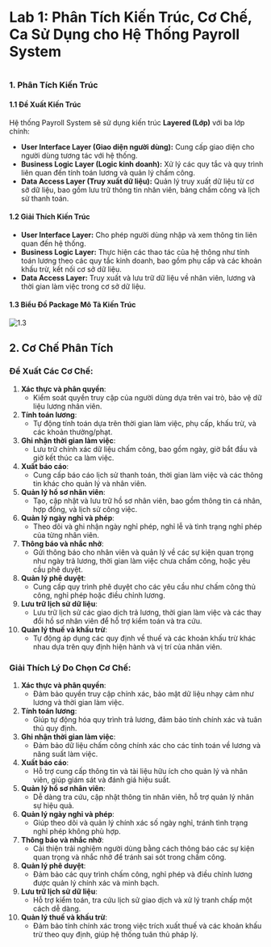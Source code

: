 # Lab 1: Phân Tích Kiến Trúc, Cơ Chế, Ca Sử Dụng cho Hệ Thống Payroll System

#
### 1. Phân Tích Kiến Trúc

#### 1.1 Đề Xuất Kiến Trúc

Hệ thống Payroll System sẽ sử dụng kiến trúc **Layered (Lớp)** với ba lớp chính:
   - **User Interface Layer (Giao diện người dùng):** Cung cấp giao diện cho người dùng tương tác với hệ thống.
   - **Business Logic Layer (Logic kinh doanh):** Xử lý các quy tắc và quy trình liên quan đến tính toán lương và quản lý chấm công.
   - **Data Access Layer (Truy xuất dữ liệu):** Quản lý truy xuất dữ liệu từ cơ sở dữ liệu, bao gồm lưu trữ thông tin nhân viên, bảng chấm công và lịch sử thanh toán.

#### 1.2 Giải Thích Kiến Trúc

   - **User Interface Layer:** Cho phép người dùng nhập và xem thông tin liên quan đến hệ thống.
   - **Business Logic Layer:** Thực hiện các thao tác của hệ thông như tính toán lương theo các quy tắc kinh doanh, bao gồm phụ cấp và các khoản khấu trừ, kết nối cơ sở dữ liệu.
   - **Data Access Layer:** Truy xuất và lưu trữ dữ liệu về nhân viên, lương và thời gian làm việc trong cơ sở dữ liệu.

#### 1.3 Biểu Đồ Package Mô Tả Kiến Trúc
![1.3](https://www.planttext.com/api/plantuml/svg/b991QiCm44NtEiMGVIwGHObBDu440abMfOlfUEAAs5BGI0jJSh8kUgHS8RAC2I56RcUXpVzw_FdIzUTtAHwT3qsjpaWdh1XcMsoThMlOjUAvcS6tWZZfk7iS2nkFNbi3QspP3RvktW_23bR6ipiYCMni6Mh-IFfbXFOQH1iMWRMjD8tmXaXRPodwjAaUcCcprmqJkX8sQ2ArYV6UJKNmNr7Gr2UV2lQ67g4WIjcUKdNg9mhtcoAD85Mc3fZFNtAhmGA2i4mZCfl_cJ5UJBoETo5orCHpzB1SCHqo5JgaogN_5-sYbcpAxYlV0000__y30000)


## 2. Cơ Chế Phân Tích

### Đề Xuất Các Cơ Chế:

1. **Xác thực và phân quyền**: 
   - Kiểm soát quyền truy cập của người dùng dựa trên vai trò, bảo vệ dữ liệu lương nhân viên.
2. **Tính toán lương**: 
   - Tự động tính toán dựa trên thời gian làm việc, phụ cấp, khấu trừ, và các khoản thưởng/phạt.
3. **Ghi nhận thời gian làm việc**: 
   - Lưu trữ chính xác dữ liệu chấm công, bao gồm ngày, giờ bắt đầu và giờ kết thúc ca làm việc.
4. **Xuất báo cáo**: 
   - Cung cấp báo cáo lịch sử thanh toán, thời gian làm việc và các thông tin khác cho quản lý và nhân viên.
5. **Quản lý hồ sơ nhân viên**: 
   - Tạo, cập nhật và lưu trữ hồ sơ nhân viên, bao gồm thông tin cá nhân, hợp đồng, và lịch sử công việc.
6. **Quản lý ngày nghỉ và phép**: 
   - Theo dõi và ghi nhận ngày nghỉ phép, nghỉ lễ và tình trạng nghỉ phép của từng nhân viên.
7. **Thông báo và nhắc nhở**: 
   - Gửi thông báo cho nhân viên và quản lý về các sự kiện quan trọng như ngày trả lương, thời gian làm việc chưa chấm công, hoặc yêu cầu phê duyệt.
8. **Quản lý phê duyệt**: 
   - Cung cấp quy trình phê duyệt cho các yêu cầu như chấm công thủ công, nghỉ phép hoặc điều chỉnh lương.
9. **Lưu trữ lịch sử dữ liệu**: 
   - Lưu trữ lịch sử các giao dịch trả lương, thời gian làm việc và các thay đổi hồ sơ nhân viên để hỗ trợ kiểm toán và tra cứu.
10. **Quản lý thuế và khấu trừ**: 
    - Tự động áp dụng các quy định về thuế và các khoản khấu trừ khác nhau dựa trên quy định hiện hành và vị trí của nhân viên.
      
### Giải Thích Lý Do Chọn Cơ Chế:

1. **Xác thực và phân quyền**:
   - Đảm bảo quyền truy cập chính xác, bảo mật dữ liệu nhạy cảm như lương và thời gian làm việc.
2. **Tính toán lương**:
   - Giúp tự động hóa quy trình trả lương, đảm bảo tính chính xác và tuân thủ quy định.
3. **Ghi nhận thời gian làm việc**:
   - Đảm bảo dữ liệu chấm công chính xác cho các tính toán về lương và năng suất làm việc.
4. **Xuất báo cáo**:
   - Hỗ trợ cung cấp thông tin và tài liệu hữu ích cho quản lý và nhân viên, giúp giám sát và đánh giá hiệu suất.
5. **Quản lý hồ sơ nhân viên**:
   - Dễ dàng tra cứu, cập nhật thông tin nhân viên, hỗ trợ quản lý nhân sự hiệu quả.
6. **Quản lý ngày nghỉ và phép**:
   - Giúp theo dõi và quản lý chính xác số ngày nghỉ, tránh tình trạng nghỉ phép không phù hợp.
7. **Thông báo và nhắc nhở**:
   - Cải thiện trải nghiệm người dùng bằng cách thông báo các sự kiện quan trọng và nhắc nhở để tránh sai sót trong chấm công.
8. **Quản lý phê duyệt**:
   - Đảm bảo các quy trình chấm công, nghỉ phép và điều chỉnh lương được quản lý chính xác và minh bạch.
9. **Lưu trữ lịch sử dữ liệu**:
   - Hỗ trợ kiểm toán, tra cứu lịch sử giao dịch và xử lý tranh chấp một cách dễ dàng.
10. **Quản lý thuế và khấu trừ**:
    - Đảm bảo tính chính xác trong việc trích xuất thuế và các khoản khấu trừ theo quy định, giúp hệ thống tuân thủ pháp lý.

